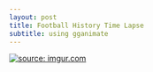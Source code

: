 ```yaml
---
layout: post
title: Football History Time Lapse
subtitle: using gganimate
---
```


<a href="https://imgur.com/RK2tH5B"><img src="https://i.imgur.com/RK2tH5B.gif" title="source: imgur.com" /></a>
